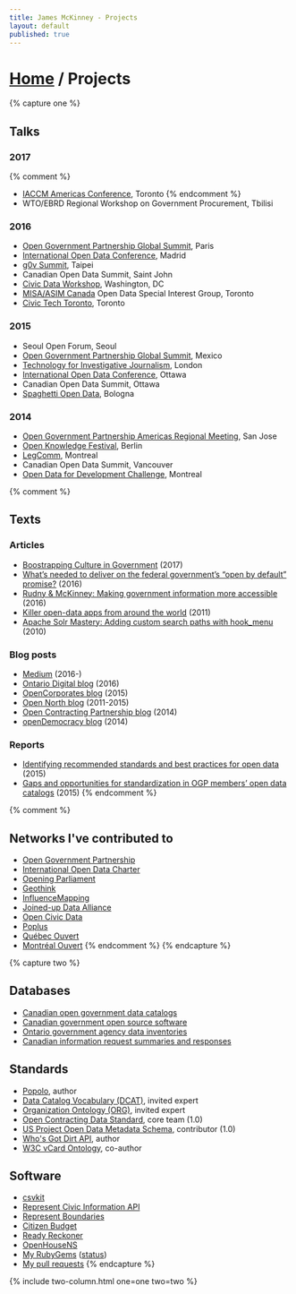 ```yaml
---
title: James McKinney - Projects
layout: default
published: true
---
```


# [Home](/) / Projects

{% capture one %}
## Talks

### 2017

{% comment %}
* [IACCM Americas Conference](http://www2.iaccm.com/americas/), Toronto
{% endcomment %}
* WTO/EBRD Regional Workshop on Government Procurement, Tbilisi

### 2016

* [Open Government Partnership Global Summit](https://en.ogpsummit.org/), Paris
* [International Open Data Conference](https://internationalopendataconfer2016.sched.com/), Madrid
* [g0v Summit](http://summit.g0v.tw/2016/), Taipei
* Canadian Open Data Summit, Saint John
* [Civic Data Workshop](https://www.youtube.com/watch?v=-OrOqTKZ7mQ), Washington, DC
* [MISA/ASIM Canada](http://www.misa-asim.ca/) Open Data Special Interest Group, Toronto
* [Civic Tech Toronto](http://civictech.ca/2016/01/20/hacknight-25-jan-19/), Toronto

### 2015

* Seoul Open Forum, Seoul
* [Open Government Partnership Global Summit](https://ogpsummit2015.sched.com/), Mexico
* [Technology for Investigative Journalism](http://www.influencemapping.org/workshop/), London
* [International Open Data Conference](https://internationalopendataconfer2015.sched.com/), Ottawa
* Canadian Open Data Summit, Ottawa
* [Spaghetti Open Data](http://www.spaghettiopendata.org/page/benvenut-sod15), Bologna

### 2014

* [Open Government Partnership Americas Regional Meeting](https://www.opengovpartnership.org/about/news-and-events/2014-americas-regional-meeting-reuni-n-regional-de-las-am-ricas), San Jose
* [Open Knowledge Festival](http://2014.okfestival.org/), Berlin
* [LegComm](http://www.sliq.com/legcomm2014.html), Montreal
* Canadian Open Data Summit, Vancouver
* [Open Data for Development Challenge](https://opendatadevelopmentchalleng2014.sched.com/), Montreal

{% comment %}
## Texts

### Articles

* [Boostrapping Culture in Government](http://www.cpsrenewal.ca/2017/06/bootstrapping-culture-in-government.html) (2017)
* [What’s needed to deliver on the federal government’s “open by default” promise?](http://policyoptions.irpp.org/magazines/march-2016/whats-needed-to-deliver-on-the-federal-governments-open-by-default-promise/) (2016)
* [Rudny & McKinney: Making government information more accessible](http://nationalpost.com/opinion/rudny-mckinney-making-government-information-more-accessible/wcm/35ea360f-a5a9-4609-b984-bd17d2864844) (2016)
* [Killer open-data apps from around the world](http://montrealouvert.net/2011/02/09/killer-open-data-apps-from-around-the-world/) (2011)
* [Apache Solr Mastery: Adding custom search paths with hook_menu](https://evolvingweb.ca/blog/apache-solr-mastery-adding-custom-search-paths-hook-menu) (2010)

### Blog posts

* [Medium](https://medium.com/@jpmckinney/latest) (2016-) <i class="fa fa-medium" aria-hidden="true"></i>
* [Ontario Digital blog](https://medium.com/@jpmckinney.ontario/latest) (2016)
* [OpenCorporates blog](https://blog.opencorporates.com/author/jpmckinney/) (2015)
* [Open North blog](https://duckduckgo.com/?q=site%3Aopennorth.ca+%22by+james+mckinney%22) (2011-2015)
* [Open Contracting Partnership blog](https://www.open-contracting.org/author/james/) (2014)
* [openDemocracy blog](https://www.opendemocracy.net/author/james-mckinney) (2014)

### Reports

* [Identifying recommended standards and best practices for open data](http://bit.ly/odwgstandards2) (2015)
* [Gaps and opportunities for standardization in OGP members’ open data catalogs](http://bit.ly/odwgstandards1) (2015)
{% endcomment %}

{% comment %}
## Networks I've contributed to

* [Open Government Partnership](https://www.opengovpartnership.org/)
* [International Open Data Charter](http://opendatacharter.net/)
* [Opening Parliament](https://openingparliament.org/)
* [Geothink](http://geothink.ca/)
* [InfluenceMapping](http://www.influencemapping.org/)
* [Joined-up Data Alliance](http://juds.joinedupdata.org/)
* [Open Civic Data](http://docs.opencivicdata.org/)
* [Poplus](http://poplus.org/)
* [Québec Ouvert](http://www.quebecouvert.org/)
* [Montréal Ouvert](http://montrealouvert.net/)
{% endcomment %}
{% endcapture %}

{% capture two %}
## Databases

* [Canadian open government data catalogs](https://github.com/jpmckinney/open_data_canada)
* [Canadian government open source software](https://github.com/jpmckinney/open_source_canada)
* [Ontario government agency data inventories](https://github.com/jpmckinney/ontario_agency_data_inventories)
* [Canadian information request summaries and responses](https://github.com/jpmckinney/information_request_summaries_and_responses)

## Standards

* [Popolo](http://www.popoloproject.com/), author
* [Data Catalog Vocabulary (DCAT)](https://www.w3.org/TR/vocab-dcat/), invited expert
* [Organization Ontology (ORG)](https://www.w3.org/TR/vocab-org/), invited expert
* [Open Contracting Data Standard](http://standard.open-contracting.org/), core team (1.0)
* [US Project Open Data Metadata Schema](https://project-open-data.cio.gov/v1.1/schema/), contributor (1.0)
* [Who's Got Dirt API](http://www.influencemapping.org/work/whosgotdirt/), author
* [W3C vCard Ontology](https://www.w3.org/TR/vcard-rdf/), co-author

## Software

* [csvkit](https://github.com/wireservice/csvkit)
* [Represent Civic Information API](http://represent.opennorth.ca/)
* [Represent Boundaries](http://represent.poplus.org/)
* [Citizen Budget](http://www.citizenbudget.com/)
* [Ready Reckoner](http://www.readyreckoner.ca/)
* [OpenHouseNS](http://www.openhousens.ca/)
* [My RubyGems](https://rubygems.org/profiles/jpmckinney) ([status](http://jpmckinney.github.io/))
* [My pull requests](https://github.com/pulls?q=is%3Apr+author%3Ajpmckinney+is%3Aclosed)
{% endcapture %}

{% include two-column.html one=one two=two %}

